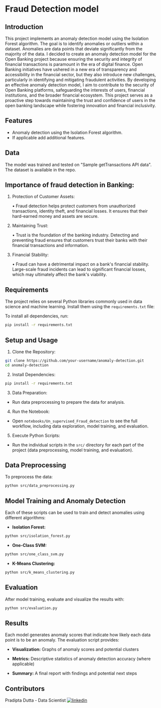 # Fraud Detection model

## Introduction
This project implements an anomaly detection model using the Isolation Forest algorithm. The goal is to identify anomalies or outliers within a dataset. Anomalies are data points that deviate significantly from the majority of the data. 
I decided to create an anomaly detection model for the Open Banking project because ensuring the security and integrity of financial transactions is paramount in the era of digital finance. Open Banking initiatives have ushered in a new era of transparency and accessibility in the financial sector, but they also introduce new challenges, particularly in identifying and mitigating fraudulent activities. By developing an effective anomaly detection model, I aim to contribute to the security of Open Banking platforms, safeguarding the interests of users, financial institutions, and the broader financial ecosystem. This project serves as a proactive step towards maintaining the trust and confidence of users in the open banking landscape while fostering innovation and financial inclusivity.

## Features
- Anomaly detection using the Isolation Forest algorithm.
- If applicable add additional features.

## Data
The model was trained and tested on "Sample getTransactions API data". The dataset is available in the repo.

## Importance of fraud detection in Banking:

1.	Protection of Customer Assets:

    •	Fraud detection helps protect customers from unauthorized transactions, identity theft, and financial losses. It ensures that their hard-earned money and assets are secure.
  	
2.	Maintaining Trust:
   
    •	Trust is the foundation of the banking industry. Detecting and preventing fraud ensures that customers trust their banks with their financial transactions and information.
  	
3.	Financial Stability:

    •	Fraud can have a detrimental impact on a bank's financial stability. Large-scale fraud incidents can lead to significant financial losses, which may ultimately affect the bank's viability.


## Requirements
The project relies on several Python libraries commonly used in data science and machine learning. Install them using the ```requirements.txt``` file:

To install all dependencies, run:

```bash
pip install -r requirements.txt
```

## Setup and Usage
1. Clone the Repository:

```bash
git clone https://github.com/your-username/anomaly-detection.git
cd anomaly-detection
```

2. Install Dependencies:

```bash
pip install -r requirements.txt
```

3. Data Preparation:

- Run data preprocessing to prepare the data for analysis.

4. Run the Notebook:

- Open ```notebooks/Un_supervised_Fraud_detection``` to see the full workflow, including data exploration, model training, and evaluation.

5. Execute Python Scripts:

- Run the individual scripts in the ```src/``` directory for each part of the project (data preprocessing, model training, and evaluation).

## Data Preprocessing
To preprocess the data:

```bash
python src/data_preprocessing.py
```

## Model Training and Anomaly Detection
Each of these scripts can be used to train and detect anomalies using different algorithms:

- **Isolation Forest:**
```bash
python src/isolation_forest.py
```

- **One-Class SVM:**
```bash
python src/one_class_svm.py
```

- **K-Means Clustering:**
```bash
python src/k_means_clustering.py
```

## Evaluation
After model training, evaluate and visualize the results with:

```bash
python src/evaluation.py
```

## Results
Each model generates anomaly scores that indicate how likely each data point is to be an anomaly. The evaluation script provides:

- **Visualization:** Graphs of anomaly scores and potential clusters

- **Metrics:** Descriptive statistics of anomaly detection accuracy (where applicable)

- **Summary:** A final report with findings and potential next steps

## Contributors
Pradipta Dutta - Data Scientist
[![linkedin](https://img.shields.io/badge/linkedin-0A66C2?style=for-the-badge&logo=linkedin&logoColor=white)](https://www.linkedin.com/in/pradiptadutta63)
